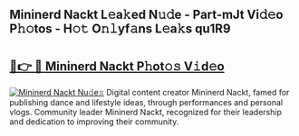 ## Mininerd Nackt L𝚎a𝚔ed N𝚞𝚍e - Part-mJt Vi𝚍𝚎o P𝚑𝚘tos - H𝚘𝚝 O𝚗𝚕yf𝚊ns L𝚎a𝚔s qu1R9

# <h2><a href="http://kf9l7zl.oniu.top/?m=Mininerd+Nackt">🔗👉 🔴 Mininerd Nackt P𝚑ot𝚘𝚜 V𝚒d𝚎o</a></h2>

[![Mininerd Nackt Nu𝚍e𝚜](https://i.imgur.com/0qMVB7G.gif)](http://kf9l7zl.oniu.top/?m=Mininerd+Nackt)
Digital content creator Mininerd Nackt, famed for publishing dance and lifestyle ideas, through performances and personal vlogs. Community leader Mininerd Nackt, recognized for their leadership and dedication to improving their community.  
